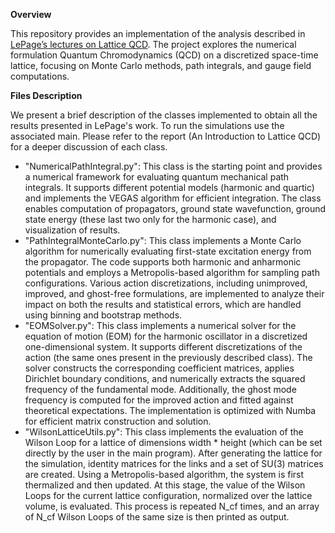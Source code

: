 **Overview**

This repository provides an implementation of the analysis described in [LePage’s lectures on Lattice QCD](https://arxiv.org/abs/hep-lat/0506036). The project explores the numerical formulation Quantum Chromodynamics (QCD) on a discretized space-time lattice, focusing on Monte Carlo methods, path integrals, and gauge field computations. 


**Files Description**

We present a brief description of the classes implemented to obtain all the results presented in LePage's work. To run the simulations use the associated main. Please refer to the report (An Introduction to Lattice QCD) for a deeper discussion of each class.

- "NumericalPathIntegral.py": This class is the starting point and provides a numerical framework for evaluating quantum mechanical path integrals. It supports different potential models (harmonic and quartic) and implements the VEGAS algorithm for efficient integration. The class enables computation of propagators, ground state wavefunction, ground state energy (these last two only for the harmonic case), and visualization of results.
- "PathIntegralMonteCarlo.py": This class implements a Monte Carlo algorithm for numerically evaluating first-state excitation energy from the propagator. The code supports both harmonic and anharmonic potentials and employs a Metropolis-based algorithm for sampling path configurations. Various action discretizations, including unimproved, improved, and ghost-free formulations, are implemented to analyze their impact on both the results and statistical errors, which are handled using binning and bootstrap methods.
- "EOMSolver.py": This class implements a numerical solver for the equation of motion (EOM) for the harmonic oscillator in a discretized one-dimensional system. It supports different discretizations of the action (the same ones present in the previously described class). The solver constructs the corresponding coefficient matrices, applies Dirichlet boundary conditions, and numerically extracts the squared frequency of the fundamental mode. Additionally, the ghost mode frequency is computed for the improved action and fitted against theoretical expectations. The implementation is optimized with Numba for efficient matrix construction and solution.
- "WilsonLatticeUtils.py": This class implements the evaluation of the Wilson Loop for a lattice of dimensions width * height (which can be set directly by the user in the main program). After generating the lattice for the simulation, identity matrices for the links and a set of SU(3) matrices are created. Using a Metropolis-based algorithm, the system is first thermalized and then updated. At this stage, the value of the Wilson Loops for the current lattice configuration, normalized over the lattice volume, is evaluated. This process is repeated N_cf times, and an array of N_cf Wilson Loops of the same size is then printed as output.
